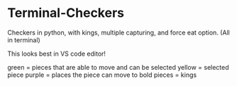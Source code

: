 # Terminal-Checkers
Checkers in python, with kings, multiple capturing, and force eat option. (All in terminal)

This looks best in VS code editor!

green = pieces that are able to move and can be selected
yellow = selected piece
purple = places the piece can move to
bold pieces = kings
